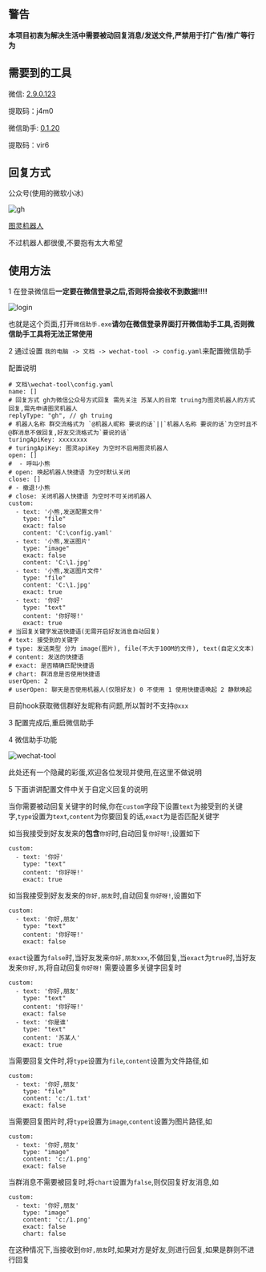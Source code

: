 ## 警告

<b>本项目初衷为解决生活中需要被动回复消息/发送文件,严禁用于打广告/推广等行为</b>

## 需要到的工具

微信: [2.9.0.123](https://pan.baidu.com/share/init?surl=zRJzwlZ1r8aRBeEc0lg1sw)

提取码：j4m0

微信助手: [0.1.20]()

提取码：vir6

## 回复方式

公众号(使用的微软小冰)

![gh](./img/gh.jpg)

[图灵机器人](http://www.turingapi.com/)

不过机器人都很傻,不要抱有太大希望

## 使用方法

1 在登录微信后**一定要在微信登录之后,否则将会接收不到数据!!!!**

![login](./img/1.png)

也就是这个页面,打开`微信助手.exe`<b>请勿在微信登录界面打开微信助手工具,否则微信助手工具将无法正常使用</b>

2 通过设置 `我的电脑 -> 文档 -> wechat-tool -> config.yaml`来配置微信助手

配置说明

```
# 文档\wechat-tool\config.yaml
name: []
# 回复方式 gh为微信公众号方式回复 需先关注 苏某人的日常 truing为图灵机器人的方式回复,需先申请图灵机器人
replyType: "gh", // gh truing
# 机器人名称 群交流格式为 `@机器人昵称 要说的话`||`机器人名称 要说的话`为空时且不@群消息不做回复,好友交流格式为`要说的话`
turingApiKey: xxxxxxxx
# turingApiKey: 图灵apiKey 为空时不启用图灵机器人
open: []
#  - 呼叫小熊
# open: 唤起机器人快捷语 为空时默认关闭
close: []
# - 撤退!小熊
# close: 关闭机器人快捷语 为空时不可关闭机器人
custom:
  - text: '小熊,发送配置文件'
    type: "file"
    exact: false
    content: 'C:\config.yaml'
  - text: '小熊,发送图片'
    type: "image"
    exact: false
    content: 'C:\1.jpg'
  - text: '小熊,发送图片文件'
    type: "file"
    content: 'C:\1.jpg'
    exact: true
  - text: '你好'
    type: "text"
    content: '你好呀!'
    exact: true
# 当回复关键字发送快捷语(无需开启好友消息自动回复)
# text: 接受到的关键字
# type: 发送类型 分为 image(图片), file(不大于100M的文件), text(自定义文本)
# content: 发送的快捷语
# exact: 是否精确匹配快捷语
# chart: 群消息是否使用快捷语
userOpen: 2
# userOpen: 聊天是否使用机器人(仅限好友) 0 不使用 1 使用快捷语唤起 2 静默唤起
```
目前hook获取微信群好友昵称有问题,所以暂时不支持`@xxx`

3 配置完成后,重启微信助手

4 微信助手功能

![wechat-tool](./img/2.png)

此处还有一个隐藏的彩蛋,欢迎各位发现并使用,在这里不做说明

5 下面讲讲配置文件中关于自定义回复的说明

当你需要被动回复关键字的时候,你在`custom`字段下设置`text`为接受到的关键字,`type`设置为`text`,`content`为你要回复的话,`exact`为是否匹配关键字

如当我接受到好友发来的<b>包含</b>`你好`时,自动回复`你好呀!`,设置如下

```
custom:
  - text: '你好'
    type: "text"
    content: '你好呀!'
    exact: true
```

如当我接受到好友发来的`你好,朋友`时,自动回复`你好呀!`,设置如下

```
custom:
  - text: '你好,朋友'
    type: "text"
    content: '你好呀!'
    exact: false
```
`exact`设置为`false`时,当好友发来`你好,朋友xxx`,不做回复,当`exact`为`true`时,当好友发来`你好,苏`,将自动回复`你好呀!`
需要设置多关键字回复时
```
custom:
  - text: '你好,朋友'
    type: "text"
    content: '你好呀!'
    exact: false
  - text: '你是谁'
    type: "text"
    content: '苏某人'
    exact: true
```

当需要回复文件时,将`type`设置为`file`,`content`设置为文件路径,如
```
custom:
  - text: '你好,朋友'
    type: "file"
    content: 'c:/1.txt'
    exact: false
```

当需要回复图片时,将`type`设置为`image`,`content`设置为图片路径,如
```
custom:
  - text: '你好,朋友'
    type: "image"
    content: 'c:/1.png'
    exact: false
```

当群消息不需要被回复时,将`chart`设置为`false`,则仅回复好友消息,如
```
custom:
  - text: '你好,朋友'
    type: "image"
    content: 'c:/1.png'
    exact: false
    chart: false
```
在这种情况下,当接收到`你好,朋友`时,如果对方是好友,则进行回复,如果是群则不进行回复
